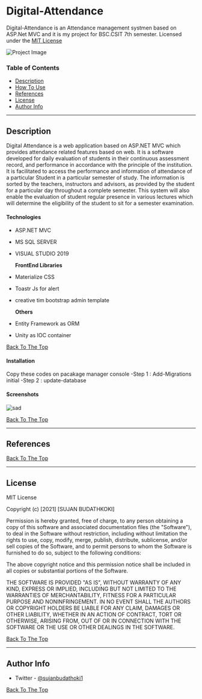 # Digital-Attendance
Digital-Attendance is an Attendance management systmen based on ASP.Net MVC and it is my project for BSC.CSIT 7th semester.
Licensed under the [MIT License](LICENSE)

![Project Image](https://user-images.githubusercontent.com/77040001/132940177-263e4158-c881-4e08-82c9-a702d2f81630.png)



### Table of Contents


- [Description](#description)
- [How To Use](#how-to-use)
- [References](#references)
- [License](#license)
- [Author Info](#author-info)

---

## Description

Digital Attendance is a web application based on ASP.NET MVC which provides attendance related features based on web. It is a software developed for daily evaluation of students in their continuous assessment record, and performance in accordance with the principle of the institution. It is facilitated to access the performance and information of attendance of a particular Student in a particular semester of study. The information is sorted by the teachers, instructors and advisors, as provided by the student for a particular day throughout a complete semester. This system will also enable the evaluation of student regular presence in various lectures which will determine the eligibility of the student to sit for a semester examination.

#### Technologies


- ASP.NET MVC
- MS SQL SERVER
- VISUAL STUDIO 2019
  
  
  **FrontEnd Libraries**
- Materialize CSS
- Toastr Js for alert
- creative tim bootstrap admin template


 
  **Others**
- Entity Framework as ORM
- Unity as IOC container

[Back To The Top](#read-me-template)




#### Installation

 Copy these codes on pacakage manager console
-Step 1 : Add-Migrations initial
-Step 2 : update-database


#### Screenshots
![sad](https://user-images.githubusercontent.com/77040001/132940885-ab45275f-0c26-4b16-9e0e-cfe11c1827e3.jpg)



[Back To The Top](#read-me-template)

---

## References
[Back To The Top](#read-me-template)

---

## License

MIT License

Copyright (c) [2021] [SUJAN BUDATHKOKI]

Permission is hereby granted, free of charge, to any person obtaining a copy
of this software and associated documentation files (the "Software"), to deal
in the Software without restriction, including without limitation the rights
to use, copy, modify, merge, publish, distribute, sublicense, and/or sell
copies of the Software, and to permit persons to whom the Software is
furnished to do so, subject to the following conditions:

The above copyright notice and this permission notice shall be included in all
copies or substantial portions of the Software.

THE SOFTWARE IS PROVIDED "AS IS", WITHOUT WARRANTY OF ANY KIND, EXPRESS OR
IMPLIED, INCLUDING BUT NOT LIMITED TO THE WARRANTIES OF MERCHANTABILITY,
FITNESS FOR A PARTICULAR PURPOSE AND NONINFRINGEMENT. IN NO EVENT SHALL THE
AUTHORS OR COPYRIGHT HOLDERS BE LIABLE FOR ANY CLAIM, DAMAGES OR OTHER
LIABILITY, WHETHER IN AN ACTION OF CONTRACT, TORT OR OTHERWISE, ARISING FROM,
OUT OF OR IN CONNECTION WITH THE SOFTWARE OR THE USE OR OTHER DEALINGS IN THE
SOFTWARE.

[Back To The Top](#read-me-template)

---

## Author Info

- Twitter - [@sujanbudathoki1](https://twitter.com/sujanbudathoki1)


[Back To The Top](#read-me-template)

